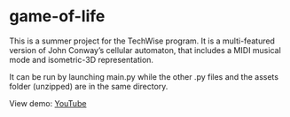 # game-of-life

This is a summer project for the TechWise program. It is a multi-featured version of John Conway’s cellular automaton, that includes a 
MIDI musical mode and isometric-3D representation.

It can be run by launching main.py while the other .py files and the assets folder (unzipped) are in the same directory.

View demo: [YouTube](https://youtu.be/LZbcslFJXdo)

